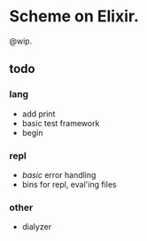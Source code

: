 # Scheme on Elixir.

@wip.

## todo

### lang

- add print
- basic test framework
- begin

### repl

- _basic_ error handling
- bins for repl, eval'ing files

### other

- dialyzer
